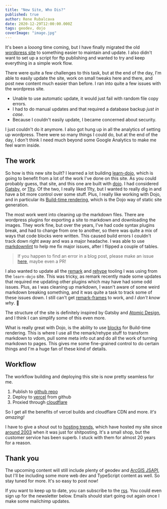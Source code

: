 ```yaml
---
title: "New Site, Who Dis?"
published: true
author: Rene Rubalcava
date: 2020-12-29T12:00:00.000Z
tags: geodev, dojo
coverImage: "image.jpg"
---
```


It's been a _looong_ time coming, but I have finally migrated the old [wordpress site](https://web.archive.org/web/20201101102853/http://odoe.net/) to something easier to maintain and update. I also didn't want to set up a script for ftp publishing and wanted to try and keep everything in a simple work flow.

There were quite a few challenges to this task, but at the end of the day, I'm able to easily update the site, work on small tweaks here and there, and post new content much easier than before. I ran into quite a few issues with the wordpress site.

* Unable to use automatic update, it would just fail with random file copy errors.
* I had to do manual updates and that required a database backup _just in case_.
* Because I couldn't easily update, I became concerned about security.

I just couldn't do it anymore. I also got hung up in all the analytics of setting up wordpress. There were so many things I could do, but at the end of the day, I don't think I need much beyond some Google Analytics to make me feel warm inside.

## The work

So how is this new site built? I learned a lot building [learn-dojo](https://learn-dojo.com/), which is going to benefit from a lot of the work I've done on this site. As you could probably guess, that site, and this one are built with [dojo](https://dojo.io/). I had considered [Gatsby](https://www.gatsbyjs.com/), or [11ty](https://www.11ty.dev/). Of the two, I really liked 11ty, but I wanted to really dig in and have a bit more control over some stuff. Plus, I really like working with Dojo, and in particular its [Build-time rendering](https://dojo.io/learn/building/buildtime-rendering), which is the Dojo way of static site generation.

The most work went into cleaning up the markdown files. There are wordpress plugins for exporting a site to markdown and downloading the images. They work fine, but over the years, I've had code syntax plugins break, and had to change from one to another, so there was quite a mix of ways that code blocks were written. This caused build errors I couldn't track down right away and was a major headache. I was able to use [markdownlint](https://github.com/markdownlint/markdownlint) to help me fix major issues, after I flipped a couple of tables.

> If you happen to find an error in a blog post, please make an issue [here](https://github.com/odoe/odoenet/issues), maybe even a PR!

I also wanted to update all the [remark](https://github.com/remarkjs/remark) and [rehype](https://github.com/rehypejs/rehype) tooling I was using from the `learn-dojo` site. This was tricky, as remark recently made some updates that required me updating other plugins which may have had some odd issues. Plus, as I was cleaning up markdown, I wasn't aware of some weird markdown breaking something, and it was quite a task to track some of these issues down. I still can't get [remark-frames](https://www.npmjs.com/package/remark-iframes) to work, and _I don't know why_. 🤷

The structure of the site is definitely inspired by Gatsby and [Atomic Design](https://bradfrost.com/blog/post/atomic-web-design/), and I think I can simplify some of this even more.

What is really great with Dojo, is the ability to use [blocks](https://learn-dojo.com/dojo-from-the-blocks/) for Build-time rendering. This is where I use all the remark/rehype stuff to transform markdown to vdom, pull some meta info out and do all the work of turning markdown to pages. This gives me some fine-grained control to do certain things and I'm a huge fan of these kind of details.

## Workflow

The workflow building and deploying this site is now pretty seamless for me.

1. Publish to [github repo](https://github.com/odoe/odoenet)
2. Deploy to [vercel](https://vercel.com) from github
3. Proxied through [cloudflare](https://www.cloudflare.com/)

So I get all the benefits of vercel builds and cloudflare CDN and more. _It's amazing!_

I have to give a shout out to [hosting trends](http://hostingtrends.com/), which have hosted my site since [around 2003](https://web.archive.org/web/20030524051651/http://odoe.net/) when it was just for shitposting. It's a small shop, but the customer service has been superb. I stuck with them for almost 20 years for a reason.

## Thank you

The upcoming content will still include plenty of geodev and [ArcGIS JSAPI](https://developers.arcgis.com/javascript/), but I'll be including some more web dev and TypeScript content as well. So stay tuned for more. It's so easy to post now!

If you want to keep up to date, you can subscribe to the [rss](https://odoe.net/atom.xml). You could even sign up for the newsletter below. Emails should start going out again once I make some mailchimp updates.
